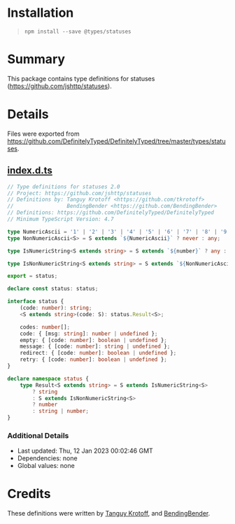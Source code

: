 # Installation
> `npm install --save @types/statuses`

# Summary
This package contains type definitions for statuses (https://github.com/jshttp/statuses).

# Details
Files were exported from https://github.com/DefinitelyTyped/DefinitelyTyped/tree/master/types/statuses.
## [index.d.ts](https://github.com/DefinitelyTyped/DefinitelyTyped/tree/master/types/statuses/index.d.ts)
````ts
// Type definitions for statuses 2.0
// Project: https://github.com/jshttp/statuses
// Definitions by: Tanguy Krotoff <https://github.com/tkrotoff>
//                 BendingBender <https://github.com/BendingBender>
// Definitions: https://github.com/DefinitelyTyped/DefinitelyTyped
// Minimum TypeScript Version: 4.7

type NumericAscii = '1' | '2' | '3' | '4' | '5' | '6' | '7' | '8' | '9' | '0';
type NonNumericAscii<S> = S extends `${NumericAscii}` ? never : any;

type IsNumericString<S extends string> = S extends `${number}` ? any : never;

type IsNonNumericString<S extends string> = S extends `${NonNumericAscii<S>}${infer _}` ? any : never;

export = status;

declare const status: status;

interface status {
    (code: number): string;
    <S extends string>(code: S): status.Result<S>;

    codes: number[];
    code: { [msg: string]: number | undefined };
    empty: { [code: number]: boolean | undefined };
    message: { [code: number]: string | undefined };
    redirect: { [code: number]: boolean | undefined };
    retry: { [code: number]: boolean | undefined };
}

declare namespace status {
    type Result<S extends string> = S extends IsNumericString<S>
        ? string
        : S extends IsNonNumericString<S>
        ? number
        : string | number;
}

````

### Additional Details
 * Last updated: Thu, 12 Jan 2023 00:02:46 GMT
 * Dependencies: none
 * Global values: none

# Credits
These definitions were written by [Tanguy Krotoff](https://github.com/tkrotoff), and [BendingBender](https://github.com/BendingBender).
